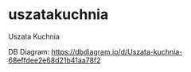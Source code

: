 # uszatakuchnia

Uszata Kuchnia

DB Diagram:
https://dbdiagram.io/d/Uszata-kuchnia-68effdee2e68d21b41aa78f2
